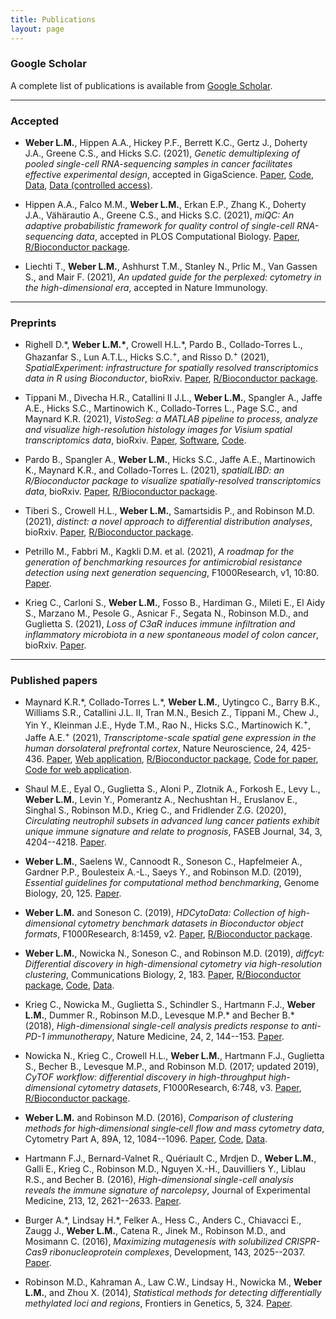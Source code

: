 ```yaml
---
title: Publications
layout: page
---
```



### Google Scholar

A complete list of publications is available from [Google Scholar](https://scholar.google.com/citations?user=1vZo3toAAAAJ&hl=en).


---


### Accepted

- **Weber L.M.**, Hippen A.A., Hickey P.F., Berrett K.C., Gertz J., Doherty J.A., Greene C.S., and Hicks S.C. (2021), *Genetic demultiplexing of pooled single-cell RNA-sequencing samples in cancer facilitates effective experimental design*, accepted in GigaScience. [Paper](https://www.biorxiv.org/content/10.1101/2020.11.06.371963v3), [Code](https://github.com/lmweber/snp-dmx-cancer), [Data](https://www.ncbi.nlm.nih.gov/geo/query/acc.cgi?acc=GSE156793), [Data (controlled access)](https://www.ncbi.nlm.nih.gov/projects/gap/cgi-bin/study.cgi?study_id=phs002262.v1.p1).

- Hippen A.A., Falco M.M., **Weber L.M.**, Erkan E.P., Zhang K., Doherty J.A., Vähärautio A., Greene C.S., and Hicks S.C. (2021), *miQC: An adaptive probabilistic framework for quality control of single-cell RNA-sequencing data*, accepted in PLOS Computational Biology. [Paper](https://www.biorxiv.org/content/10.1101/2021.03.03.433798v1), [R/Bioconductor package](https://bioconductor.org/packages/miQC).

- Liechti T., **Weber L.M.**, Ashhurst T.M., Stanley N., Prlic M., Van Gassen S., and Mair F. (2021), *An updated guide for the perplexed: cytometry in the high-dimensional era*, accepted in Nature Immunology.


---


### Preprints

- Righell D.\*, **Weber L.M.\***, Crowell H.L.\*, Pardo B., Collado-Torres L., Ghazanfar S., Lun A.T.L., Hicks S.C.<sup>+</sup>, and Risso D.<sup>+</sup> (2021), *SpatialExperiment: infrastructure for spatially resolved transcriptomics data in R using Bioconductor*, bioRxiv. [Paper](https://www.biorxiv.org/content/10.1101/2021.01.27.428431v1), [R/Bioconductor package](https://bioconductor.org/packages/SpatialExperiment).

- Tippani M., Divecha H.R., Catallini II J.L., **Weber L.M.**, Spangler A., Jaffe A.E., Hicks S.C., Martinowich K., Collado-Torres L., Page S.C., and Maynard K.R. (2021), *VistoSeg: a MATLAB pipeline to process, analyze and visualize high-resolution histology images for Visium spatial transcriptomics data*, bioRxiv. [Paper](https://www.biorxiv.org/content/10.1101/2021.08.04.452489v1), [Software](http://research.libd.org/VistoSeg/), [Code](https://github.com/LieberInstitute/VistoSeg).

- Pardo B., Spangler A., **Weber L.M.**, Hicks S.C., Jaffe A.E., Martinowich K., Maynard K.R., and Collado-Torres L. (2021), *spatialLIBD: an R/Bioconductor package to visualize spatially-resolved transcriptomics data*, bioRxiv. [Paper](https://www.biorxiv.org/content/10.1101/2021.04.29.440149v1), [R/Bioconductor package](http://bioconductor.org/packages/spatialLIBD).

- Tiberi S., Crowell H.L., **Weber L.M.**, Samartsidis P., and Robinson M.D. (2021), *distinct: a novel approach to differential distribution analyses*, bioRxiv. [Paper](https://www.biorxiv.org/content/10.1101/2020.11.24.394213v3), [R/Bioconductor package](https://bioconductor.org/packages/distinct).

- Petrillo M., Fabbri M., Kagkli D.M. et al. (2021), *A roadmap for the generation of benchmarking resources for antimicrobial resistance detection using next generation sequencing*, F1000Research, v1, 10:80. [Paper](https://f1000research.com/articles/10-80/v1).

- Krieg C., Carloni S., **Weber L.M.**, Fosso B., Hardiman G., Mileti E., El Aidy S., Marzano M., Pesole G., Asnicar F., Segata N., Robinson M.D., and Guglietta S. (2021), *Loss of C3aR induces immune infiltration and inflammatory microbiota in a new spontaneous model of colon cancer*, bioRxiv. [Paper](https://www.biorxiv.org/content/10.1101/2021.01.18.426963v2).


---


### Published papers

- Maynard K.R.\*, Collado-Torres L.\*, **Weber L.M.**, Uytingco C., Barry B.K., Williams S.R., Catallini J.L. II, Tran M.N., Besich Z., Tippani M., Chew J., Yin Y., Kleinman J.E., Hyde T.M., Rao N., Hicks S.C., Martinowich K.<sup>+</sup>, Jaffe A.E.<sup>+</sup> (2021), *Transcriptome-scale spatial gene expression in the human dorsolateral prefrontal cortex*, Nature Neuroscience, 24, 425-436. [Paper](https://www.nature.com/articles/s41593-020-00787-0), [Web application](http://spatial.libd.org/spatialLIBD/), [R/Bioconductor package](http://bioconductor.org/packages/spatialLIBD), [Code for paper](https://github.com/LieberInstitute/HumanPilot), [Code for web application](https://github.com/LieberInstitute/spatialLIBD).

- Shaul M.E., Eyal O., Guglietta S., Aloni P., Zlotnik A., Forkosh E., Levy L., **Weber L.M.**, Levin Y., Pomerantz A., Nechushtan H., Eruslanov E., Singhal S., Robinson M.D., Krieg C., and Fridlender Z.G. (2020), *Circulating neutrophil subsets in advanced lung cancer patients exhibit unique immune signature and relate to prognosis*, FASEB Journal, 34, 3, 4204--4218. [Paper](https://onlinelibrary.wiley.com/doi/full/10.1096/fj.201902467R).

- **Weber L.M.**, Saelens W., Cannoodt R., Soneson C., Hapfelmeier A., Gardner P.P., Boulesteix A.-L., Saeys Y., and Robinson M.D. (2019), *Essential guidelines for computational method benchmarking*, Genome Biology, 20, 125. [Paper](https://genomebiology.biomedcentral.com/articles/10.1186/s13059-019-1738-8).

- **Weber L.M.** and Soneson C. (2019), *HDCytoData: Collection of high-dimensional cytometry benchmark datasets in Bioconductor object formats*, F1000Research, 8:1459, v2. [Paper](https://f1000research.com/articles/8-1459), [R/Bioconductor package](http://bioconductor.org/packages/HDCytoData).

- **Weber L.M.**, Nowicka N., Soneson C., and Robinson M.D. (2019), *diffcyt: Differential discovery in high-dimensional cytometry via high-resolution clustering*, Communications Biology, 2, 183. [Paper](https://www.nature.com/articles/s42003-019-0415-5), [R/Bioconductor package](http://bioconductor.org/packages/diffcyt), [Code](https://github.com/lmweber/diffcyt-evaluations), [Data](http://flowrepository.org/id/FR-FCM-ZYL8).

- Krieg C., Nowicka M., Guglietta S., Schindler S., Hartmann F.J., **Weber L.M.**, Dummer R., Robinson M.D., Levesque M.P.\* and Becher B.\* (2018), *High-dimensional single-cell analysis predicts response to anti-PD-1 immunotherapy*, Nature Medicine, 24, 2, 144--153. [Paper](https://www.nature.com/articles/nm.4466).

- Nowicka N., Krieg C., Crowell H.L., **Weber L.M.**, Hartmann F.J., Guglietta S., Becher B., Levesque M.P., and Robinson M.D. (2017; updated 2019), *CyTOF workflow: differential discovery in high-throughput high-dimensional cytometry datasets*, F1000Research, 6:748, v3. [Paper](https://f1000research.com/articles/6-748), [R/Bioconductor package](https://bioconductor.org/packages/cytofWorkflow).

- **Weber L.M.** and Robinson M.D. (2016), *Comparison of clustering methods for high‐dimensional single‐cell flow and mass cytometry data*, Cytometry Part A, 89A, 12, 1084--1096. [Paper](https://onlinelibrary.wiley.com/doi/full/10.1002/cyto.a.23030), [Code](https://github.com/lmweber/cytometry-clustering-comparison), [Data](http://flowrepository.org/id/FR-FCM-ZZPH).

- Hartmann F.J., Bernard-Valnet R., Quériault C., Mrdjen D., **Weber L.M.**, Galli E., Krieg C., Robinson M.D., Nguyen X.-H., Dauvilliers Y., Liblau R.S., and Becher B. (2016), *High-dimensional single-cell analysis reveals the immune signature of narcolepsy*, Journal of Experimental Medicine, 213, 12, 2621--2633. [Paper](http://jem.rupress.org/content/213/12/2621).

- Burger A.\*, Lindsay H.\*, Felker A., Hess C., Anders C., Chiavacci E., Zaugg J., **Weber L.M.**, Catena R., Jinek M., Robinson M.D., and Mosimann C. (2016), *Maximizing mutagenesis with solubilized CRISPR-Cas9 ribonucleoprotein complexes*, Development, 143, 2025--2037. [Paper](https://dev.biologists.org/content/143/11/2025).

- Robinson M.D., Kahraman A., Law C.W., Lindsay H., Nowicka M., **Weber L.M.**, and Zhou X. (2014), *Statistical methods for detecting differentially methylated loci and regions*, Frontiers in Genetics, 5, 324. [Paper](https://www.frontiersin.org/articles/10.3389/fgene.2014.00324).


